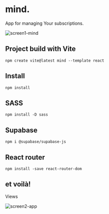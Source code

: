 # mind.


App for managing Your subscriptions.


[//]: # (## Live project )

[//]: # ()
[//]: # (//link)

![screen1-mind](https://user-images.githubusercontent.com/62884499/207932847-761011ee-a9e9-4f2f-b455-5ffe76d05a15.png)


## Project build with Vite

```npm create vite@latest mind --template react```

## Install

```npm install```

## SASS

```npm install -D sass```

## Supabase

```npm i @supabase/supabase-js```

## React router

```npm install -save react-router-dom```

## et voilà!


Views


![screen2-app](https://user-images.githubusercontent.com/62884499/207932852-a77d586f-2607-4e21-90d5-3ffad6edf442.png)

